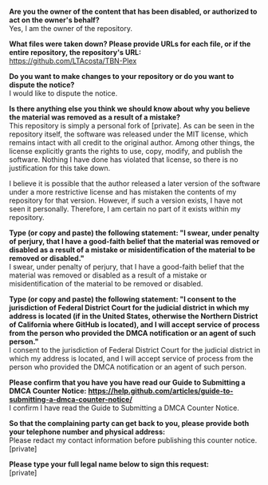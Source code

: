 **Are you the owner of the content that has been disabled, or authorized to act on the owner's behalf?**  
Yes, I am the owner of the repository.

**What files were taken down? Please provide URLs for each file, or if the entire repository, the repository's URL:**  
https://github.com/LTAcosta/TBN-Plex

**Do you want to make changes to your repository or do you want to dispute the notice?**  
I would like to dispute the notice.

**Is there anything else you think we should know about why you believe the material was removed as a result of a mistake?**  
This repository is simply a personal fork of [private]. As can be seen in the repository itself, the software was released under the MIT license, which remains intact with all credit to the original author. Among other things, the license explicitly grants the rights to use, copy, modify, and publish the software. Nothing I have done has violated that license, so there is no justification for this take down.

I believe it is possible that the author released a later version of the software under a more restrictive license and has mistaken the contents of my repository for that version. However, if such a version exists, I have not seen it personally. Therefore, I am certain no part of it exists within my repository.

**Type (or copy and paste) the following statement: "I swear, under penalty of perjury, that I have a good-faith belief that the material was removed or disabled as a result of a mistake or misidentification of the material to be removed or disabled."**  
I swear, under penalty of perjury, that I have a good-faith belief that the material was removed or disabled as a result of a mistake or misidentification of the material to be removed or disabled.

**Type (or copy and paste) the following statement: "I consent to the jurisdiction of Federal District Court for the judicial district in which my address is located (if in the United States, otherwise the Northern District of California where GitHub is located), and I will accept service of process from the person who provided the DMCA notification or an agent of such person."**  
I consent to the jurisdiction of Federal District Court for the judicial district in which my address is located, and I will accept service of process from the person who provided the DMCA notification or an agent of such person.

**Please confirm that you have you have read our Guide to Submitting a DMCA Counter Notice: https://help.github.com/articles/guide-to-submitting-a-dmca-counter-notice/**  
I confirm I have read the Guide to Submitting a DMCA Counter Notice.

**So that the complaining party can get back to you, please provide both your telephone number and physical address:**  
Please redact my contact information before publishing this counter notice.  
[private]  

**Please type your full legal name below to sign this request:**  
[private]  
